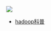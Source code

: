 ![](https://github.com/realguoshuai/hadoop_study/blob/master/hadoop%E6%80%9D%E7%BB%B4%E5%AF%BC%E5%9B%BE/%E6%80%9D%E7%BB%B4%E5%AF%BC%E5%9B%BE/hadoop/index.jpg)

* [hadoop科普](https://github.com/realguoshuai/hadoop_study/wiki/Hadoop%E7%AC%94%E8%AE%B0/)
